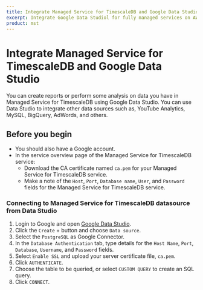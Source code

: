 ```yaml
---
title: Integrate Managed Service for TimescaleDB and Google Data Studio
excerpt: Integrate Google Data Studiol for fully managed services on AWS, Azure, or GCP.
product: mst
---
```


# Integrate Managed Service for TimescaleDB and Google Data Studio

You can create reports or perform some analysis on data you have in Managed
Service for TimescaleDB using Google Data Studio. You can use Data Studio to
integrate other data sources such as, YouTube Analytics, MySQL, BigQuery,
AdWords, and others.

## Before you begin

*   You should also have a Google account.
*   In the service overview page of the Managed Service for TimescaleDB service:
    *   Download the CA certificate named `ca.pem` for your Managed Service for
        TimescaleDB service.
    *   Make a note of the `Host`, `Port`, `Database name`, `User`, and `Password`
        fields for the Managed Service for TimescaleDB service.

<Procedure>

### Connecting to Managed Service for TimescaleDB datasource from Data Studio

1.  Login to Google and open [Google Data Studio][google-data-studio].
1.  Click the `Create` + button and choose `Data source`.
1.  Select the `PostgreSQL` as Google Connector.
1.  In the `Database Authentication` tab, type details for the `Host Name`,
    `Port`, `Database`, `Username`, and `Password` fields.
1.  Select `Enable SSL` and upload your server certificate file, `ca.pem`.
1.  Click `AUTHENTICATE`.
1.  Choose the table to be queried, or select `CUSTOM QUERY` to create an SQL query.
1.  Click `CONNECT`.

</Procedure>

[google-data-studio]: https://datastudio.google.com/
